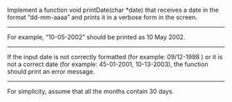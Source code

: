 Implement a function void printDate(char *date) that receives a date in the format “dd-mm-aaaa” and prints it in a verbose form in the screen.

__________________________________________________________________________________________________________________

For example, “10-05-2002” should be printed as 10 May 2002.

__________________________________________________________________________________________________________________

If the input date is not correctly formatted (for example: 09/12-1998 ) or it is not a correct date (for example: 45-01-2001, 10-13-2003), the function should print an error message. 

__________________________________________________________________________________________________________________

For simplicity, assume that all the months contain 30 days.
